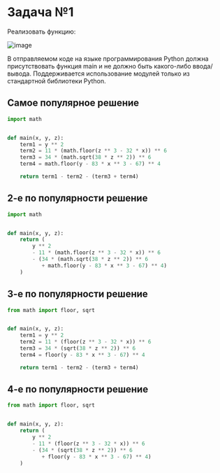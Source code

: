 #  Задача №1
Реализовать функцию:

![image](https://github.com/user-attachments/assets/2c9719a3-8c10-4b1b-8af7-5c76c2c1fc38)

В отправляемом коде на языке программирования Python должна присутствовать функция main и не должно быть какого-либо ввода/вывода. Поддерживается использование модулей только из стандартной библиотеки Python.

## Самое популярное решение

```python
import math


def main(x, y, z):
    term1 = y ** 2
    term2 = 11 * (math.floor(z ** 3 - 32 * x)) ** 6
    term3 = 34 * (math.sqrt(38 * z ** 2)) ** 6
    term4 = math.floor(y - 83 * x ** 3 - 67) ** 4

    return term1 - term2 - (term3 + term4)

```

## 2-е по популярности решение

```python
import math


def main(x, y, z):
    return (
        y ** 2
        - 11 * (math.floor(z ** 3 - 32 * x)) ** 6
        - (34 * (math.sqrt(38 * z ** 2)) ** 6
           + math.floor(y - 83 * x ** 3 - 67) ** 4)
    )

```

## 3-е по популярности решение

```python
from math import floor, sqrt


def main(x, y, z):
    term1 = y ** 2
    term2 = 11 * (floor(z ** 3 - 32 * x)) ** 6
    term3 = 34 * (sqrt(38 * z ** 2)) ** 6
    term4 = floor(y - 83 * x ** 3 - 67) ** 4

    return term1 - term2 - (term3 + term4)

```

## 4-е по популярности решение

```python
from math import floor, sqrt


def main(x, y, z):
    return (
        y ** 2
        - 11 * (floor(z ** 3 - 32 * x)) ** 6
        - (34 * (sqrt(38 * z ** 2)) ** 6
           + floor(y - 83 * x ** 3 - 67) ** 4)
    )

```
